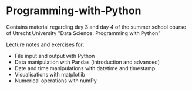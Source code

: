 # Programming-with-Python
Contains material regarding day 3 and day 4 of the summer school course of Utrecht University "Data Science: Programming with Python"

 Lecture notes and exercises for:
 - File input and output with Python
 - Data manipulation with Pandas (introduction and advanced)
 - Date and time manipulations with datetime and timestamp
 - Visualisations with matplotlib
 - Numerical operations with numPy
